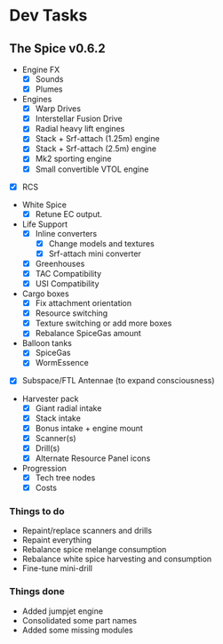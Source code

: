 # Dev Tasks
## The Spice v0.6.2

* Engine FX
  * [x] Sounds
  * [x] Plumes
* Engines
  * [x] Warp Drives
  * [x] Interstellar Fusion Drive
  * [x] Radial heavy lift engines
  * [x] Stack + Srf-attach (1.25m) engine
  * [x] Stack + Srf-attach (2.5m) engine
  * [x] Mk2 sporting engine
  * [x] Small convertible VTOL engine
* [x] RCS
* White Spice
  * [x] Retune EC output.
* Life Support
  * [x] Inline converters
    * [x] Change models and textures
    * [x] Srf-attach mini converter
  * [x] Greenhouses
  * [x] TAC Compatibility
  * [x] USI Compatibility
* Cargo boxes
  * [x] Fix attachment orientation
  * [x] Resource switching
  * [x] Texture switching or add more boxes
  * [x] Rebalance SpiceGas amount
* Balloon tanks
  * [x] SpiceGas
  * [x] WormEssence
* [x] Subspace/FTL Antennae (to expand consciousness)
* Harvester pack
  * [x] Giant radial intake
  * [x] Stack intake
  * [x] Bonus intake + engine mount
  * [x] Scanner(s)
  * [x] Drill(s)
  * [x] Alternate Resource Panel icons
* Progression
  * [x] Tech tree nodes
  * [x] Costs

### Things to do
* Repaint/replace scanners and drills
* Repaint everything
* Rebalance spice melange consumption
* Rebalance white spice harvesting and consumption
* Fine-tune mini-drill
  
### Things done
* Added jumpjet engine
* Consolidated some part names
* Added some missing modules